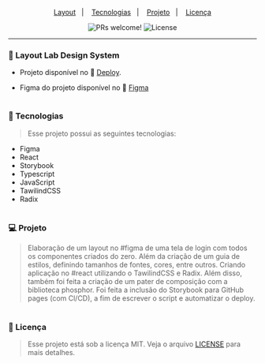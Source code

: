 
<p align="center">
  <a href="#-layout">Layout</a>&nbsp;&nbsp;&nbsp;|&nbsp;&nbsp;&nbsp;
  <a href="#-tecnologias">Tecnologias</a>&nbsp;&nbsp;&nbsp;|&nbsp;&nbsp;&nbsp;
  <a href="#-projeto">Projeto</a>&nbsp;&nbsp;&nbsp;|&nbsp;&nbsp;&nbsp;
  <a href="#memo-licença">Licença</a>
</p>

<p align="center">
 <img src="https://img.shields.io/static/v1?label=PRs&message=welcome&color=49AA26&labelColor=000000" alt="PRs welcome!" />

  <img alt="License" src="https://img.shields.io/static/v1?label=license&message=MIT&color=49AA26&labelColor=000000">
</p>

---

### 🔖 Layout Lab Design System
- Projeto disponível no 🔗 [Deploy](https://luiz-gustavo-machado.github.io/lab-design-system/). 

- Figma do projeto disponível no 🔗 [Figma](https://www.figma.com/file/z0eY2lheECbET4VDo4UCb8/Ignite-Lab?node-id=0%3A1&t=Ffbdm7rEuJzpywwB-0)
#

### 🚀 Tecnologias

> Esse projeto possui as seguintes tecnologias: 

- Figma
- React
- Storybook
- Typescript 
- JavaScript 
- TawilindCSS
- Radix

#

### 💻 Projeto

> Elaboração de um layout no #figma de uma tela de login com todos os componentes criados do zero. Além da criação de um guia de estilos, definindo tamanhos de fontes,   cores, entre outros.
  Criando aplicação no #react utilizando o TawilindCSS e Radix. Além disso, também foi feita a criação de um pater de composição com a biblioteca phosphor.
  Foi feita a inclusão do Storybook para GitHub pages (com Cl/CD), a fim de escrever o script e automatizar o deploy.

#

### :memo: Licença

> Esse projeto está sob a licença MIT. Veja o arquivo [LICENSE](.github/LICENSE.md) para mais detalhes.

